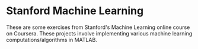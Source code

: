 # Stanford Machine Learning
These are some exercises from Stanford's Machine Learning online course on Coursera. These projects involve implementing various machine learning computations/algorithms in MATLAB.
